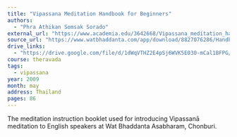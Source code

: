 ```yaml
---
title: "Vipassana Meditation Handbook for Beginners"
authors:
  - "Phra Athikan Somsak Sorado"
external_url: "https://www.academia.edu/3642668/Vipassana_meditation_handbook"
source_url: "https://www.watbhaddanta.com/app/download/8827076286/Handbook+of+Vipassana+Meditation.pdf?t=1504544421"
drive_links:
  - "https://drive.google.com/file/d/1dWqVTHZ2E4pSj6WVK5E030-mCal1BFPG/view?usp=drivesdk"
course: theravada
tags:
  - vipassana
year: 2009
month: may
address: Thailand
pages: 86
---
```


The meditation instruction booklet used for introducing Vipassanā meditation to English speakers at Wat Bhaddanta Asabharam, Chonburi.
